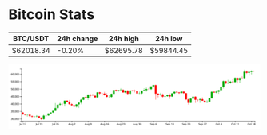 # Bitcoin Stats

BTC/USDT|24h change|24h high|24h low|
|---|---|---|---|
|$62018.34|-0.20%|$62695.78|$59844.45|

<img src="./chart.svg">
